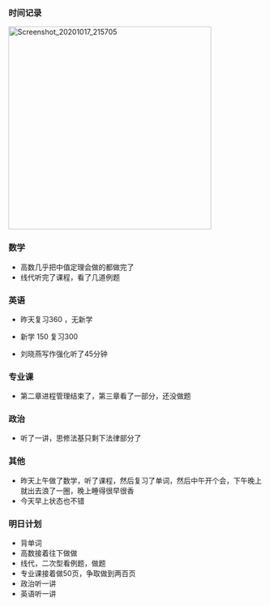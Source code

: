 ### 时间记录

<img src="https://raw.githubusercontent.com/Kong-PR/Typora-picture/master/img/Screenshot_20201017_215705.jpg" alt="Screenshot_20201017_215705" width=400 />

### 数学

- 高数几乎把中值定理会做的都做完了
- 线代听完了课程，看了几道例题

### 英语

- 昨天复习360 ，无新学

- 新学 150 复习300
- 刘晓燕写作强化听了45分钟

### 专业课

- 第二章进程管理结束了，第三章看了一部分，还没做题

### 政治

- 听了一讲，思修法基只剩下法律部分了

### 其他

- 昨天上午做了数学，听了课程，然后复习了单词，然后中午开个会，下午晚上就出去浪了一圈，晚上睡得很早很香
- 今天早上状态也不错

### 明日计划

- 背单词
- 高数接着往下做做
- 线代，二次型看例题，做题
- 专业课接着做50页，争取做到两百页
- 政治听一讲
- 英语听一讲